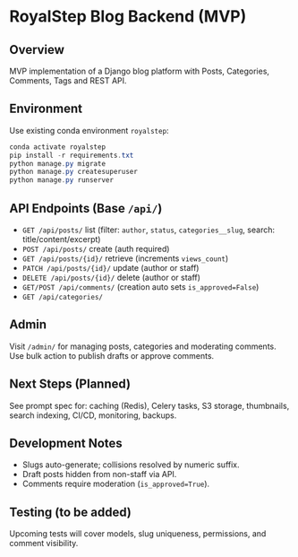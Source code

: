 # RoyalStep Blog Backend (MVP)

## Overview
MVP implementation of a Django blog platform with Posts, Categories, Comments, Tags and REST API.

## Environment
Use existing conda environment `royalstep`:

```powershell
conda activate royalstep
pip install -r requirements.txt
python manage.py migrate
python manage.py createsuperuser
python manage.py runserver
```

## API Endpoints (Base `/api/`)
- `GET /api/posts/` list (filter: `author`, `status`, `categories__slug`, search: title/content/excerpt)
- `POST /api/posts/` create (auth required)
- `GET /api/posts/{id}/` retrieve (increments `views_count`)
- `PATCH /api/posts/{id}/` update (author or staff)
- `DELETE /api/posts/{id}/` delete (author or staff)
- `GET/POST /api/comments/` (creation auto sets `is_approved=False`)
- `GET /api/categories/`

## Admin
Visit `/admin/` for managing posts, categories and moderating comments. Use bulk action to publish drafts or approve comments.

## Next Steps (Planned)
See prompt spec for: caching (Redis), Celery tasks, S3 storage, thumbnails, search indexing, CI/CD, monitoring, backups.

## Development Notes
- Slugs auto-generate; collisions resolved by numeric suffix.
- Draft posts hidden from non-staff via API.
- Comments require moderation (`is_approved=True`).

## Testing (to be added)
Upcoming tests will cover models, slug uniqueness, permissions, and comment visibility.
